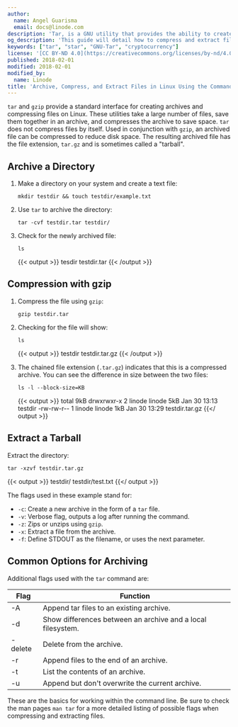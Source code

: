 ```yaml
---
author:
  name: Angel Guarisma
  email: docs@linode.com
description: 'Tar, is a GNU utility that provides the ability to create tar archives, extract and compress files.'
og_description: 'This guide will detail how to compress and extract files using tar on the Unix filesystem'
keywords: ["tar", "star", "GNU-Tar", "cryptocurrency"]
license: '[CC BY-ND 4.0](https://creativecommons.org/licenses/by-nd/4.0)'
published: 2018-02-01
modified: 2018-02-01
modified_by:
  name: Linode
title: 'Archive, Compress, and Extract Files in Linux Using the Command Line'
---
```


`tar` and `gzip` provide a standard interface for creating archives and compressing files on Linux. These utilities take a large number of files, save them together in an archive, and compresses the archive to save space. `tar` does not compress files by itself. Used in conjunction with `gzip`, an archived file can be compressed to reduce disk space. The resulting archived file has the file extension, `tar.gz` and is sometimes called a "tarball".

## Archive a Directory

1.  Make a directory on your system and create a text file:

        mkdir testdir && touch testdir/example.txt

2.  Use `tar` to archive the directory:

        tar -cvf testdir.tar testdir/

3.  Check for the newly archived file:

        ls

    {{< output >}}
tesdir  testdir.tar
{{< /output >}}

## Compression with gzip

1.  Compress the file using `gzip`:

        gzip testdir.tar

2.  Checking for the file will show:

        ls

    {{< output >}}
testdir  testdir.tar.gz
{{< /output >}}

3.  The chained file extension (`.tar.gz`) indicates that this is a compressed archive. You can see the difference in size between the two files:

        ls -l --block-size=KB

    {{< output >}}
total 9kB
drwxrwxr-x 2 linode linode 5kB Jan 30 13:13 testdir
-rw-rw-r-- 1 linode linode 1kB Jan 30 13:29 testdir.tar.gz
{{</ output >}}

## Extract a Tarball

Extract the directory:

    tar -xzvf testdir.tar.gz

{{< output >}}
testdir/
testdir/test.txt
{{</ output >}}

The flags used in these example stand for:

* `-c`: Create a new archive in the form of a `tar` file.
* `-v`: Verbose flag, outputs a log after running the command.
* `-z`: Zips or unzips using `gzip`.
* `-x`: Extract a file from the archive.
* `-f`: Define STDOUT as the filename, or uses the next parameter.

## Common Options for Archiving

Additional flags used with the `tar` command are:

|Flag   |Function                                                   |
|-------|-----------------------------------------------------------|
|-A     |Append tar files to an existing archive.                   |
|-d     |Show differences between an archive and a local filesystem.|
|-delete|Delete from the archive.                                   |
|-r     |Append files to the end of an archive.                     |
|-t     |List the contents of an archive.                           |
|-u     |Append but don't overwrite the current archive.            |

These are the basics for working within the command line. Be sure to check the man pages `man tar` for a more detailed listing of possible flags when compressing and extracting files.

